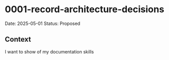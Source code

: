 # 0001-record-architecture-decisions

Date: 2025-05-01
Status: Proposed

## Context

I want to show of my documentation skills
